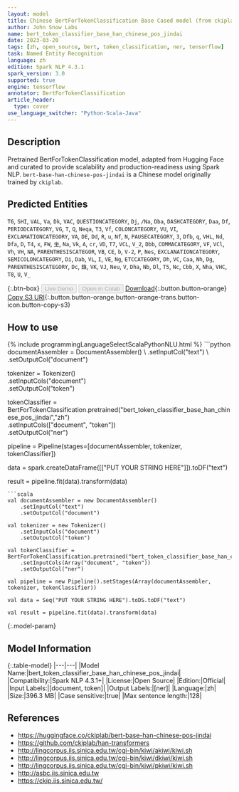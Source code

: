 ```yaml
---
layout: model
title: Chinese BertForTokenClassification Base Cased model (from ckiplab)
author: John Snow Labs
name: bert_token_classifier_base_han_chinese_pos_jindai
date: 2023-03-20
tags: [zh, open_source, bert, token_classification, ner, tensorflow]
task: Named Entity Recognition
language: zh
edition: Spark NLP 4.3.1
spark_version: 3.0
supported: true
engine: tensorflow
annotator: BertForTokenClassification
article_header:
  type: cover
use_language_switcher: "Python-Scala-Java"
---
```


## Description

Pretrained BertForTokenClassification model, adapted from Hugging Face and curated to provide scalability and production-readiness using Spark NLP. `bert-base-han-chinese-pos-jindai` is a Chinese model originally trained by `ckiplab`.

## Predicted Entities

`T6`, `SHI`, `VAL`, `Va`, `Dk`, `VAC`, `QUESTIONCATEGORY`, `Dj`, `/Na`, `Dba`, `DASHCATEGORY`, `Daa`, `Df`, `PERIODCATEGORY`, `VG`, `T`, `Q`, `Neqa`, `T3`, `Vf`, `COLONCATEGORY`, `VU`, `VI`, `EXCLAMATIONCATEGORY`, `VA`, `DE`, `Dd`, `R`, `u`, `Nf`, `N`, `PAUSECATEGORY`, `3`, `Dfb`, `q`, `VHL`, `Nd`, `Dfa`, `D`, `T4`, `x`, `FW`, `坐`, `Na`, `Vk`, `A`, `cr`, `VD`, `T7`, `VCL`, `V_2`, `Dbb`, `COMMACATEGORY`, `VF`, `VCl`, `Vh`, `VH`, `NA`, `PARENTHESISCATEGOR`, `VB`, `CE`, `b`, `V-2`, `P`, `Nes`, `EXCLANATIONCATEGORY`, `SEMICOLONCATEGORY`, `Di`, `Dab`, `VL`, `I`, `VE`, `Ng`, `ETCCATEGORY`, `Dh`, `VC`, `Caa`, `Nh`, `Dg`, `PARENTHESISCATEGORY`, `Dc`, `籙`, `VK`, `VJ`, `Neu`, `V`, `Dha`, `Nb`, `Dl`, `T5`, `Nc`, `Cbb`, `X`, `Nha`, `VHC`, `T8`, `U`, `V_`

{:.btn-box}
<button class="button button-orange" disabled>Live Demo</button>
<button class="button button-orange" disabled>Open in Colab</button>
[Download](https://s3.amazonaws.com/auxdata.johnsnowlabs.com/public/models/bert_token_classifier_base_han_chinese_pos_jindai_zh_4.3.1_3.0_1679333562988.zip){:.button.button-orange}
[Copy S3 URI](s3://auxdata.johnsnowlabs.com/public/models/bert_token_classifier_base_han_chinese_pos_jindai_zh_4.3.1_3.0_1679333562988.zip){:.button.button-orange.button-orange-trans.button-icon.button-copy-s3}

## How to use



<div class="tabs-box" markdown="1">
{% include programmingLanguageSelectScalaPythonNLU.html %}
```python
documentAssembler = DocumentAssembler() \
    .setInputCol("text") \
    .setOutputCol("document")

tokenizer = Tokenizer() \
    .setInputCols("document") \
    .setOutputCol("token")

tokenClassifier = BertForTokenClassification.pretrained("bert_token_classifier_base_han_chinese_pos_jindai","zh") \
    .setInputCols(["document", "token"]) \
    .setOutputCol("ner")

pipeline = Pipeline(stages=[documentAssembler, tokenizer, tokenClassifier])

data = spark.createDataFrame([["PUT YOUR STRING HERE"]]).toDF("text")

result = pipeline.fit(data).transform(data)
```
```scala
val documentAssembler = new DocumentAssembler()
    .setInputCol("text")
    .setOutputCol("document")

val tokenizer = new Tokenizer()
    .setInputCols("document")
    .setOutputCol("token")

val tokenClassifier = BertForTokenClassification.pretrained("bert_token_classifier_base_han_chinese_pos_jindai","zh")
    .setInputCols(Array("document", "token"))
    .setOutputCol("ner")

val pipeline = new Pipeline().setStages(Array(documentAssembler, tokenizer, tokenClassifier))

val data = Seq("PUT YOUR STRING HERE").toDS.toDF("text")

val result = pipeline.fit(data).transform(data)
```
</div>

{:.model-param}
## Model Information

{:.table-model}
|---|---|
|Model Name:|bert_token_classifier_base_han_chinese_pos_jindai|
|Compatibility:|Spark NLP 4.3.1+|
|License:|Open Source|
|Edition:|Official|
|Input Labels:|[document, token]|
|Output Labels:|[ner]|
|Language:|zh|
|Size:|396.3 MB|
|Case sensitive:|true|
|Max sentence length:|128|

## References

- https://huggingface.co/ckiplab/bert-base-han-chinese-pos-jindai
- https://github.com/ckiplab/han-transformers
- http://lingcorpus.iis.sinica.edu.tw/cgi-bin/kiwi/akiwi/kiwi.sh
- http://lingcorpus.iis.sinica.edu.tw/cgi-bin/kiwi/dkiwi/kiwi.sh
- http://lingcorpus.iis.sinica.edu.tw/cgi-bin/kiwi/pkiwi/kiwi.sh
- http://asbc.iis.sinica.edu.tw
- https://ckip.iis.sinica.edu.tw/